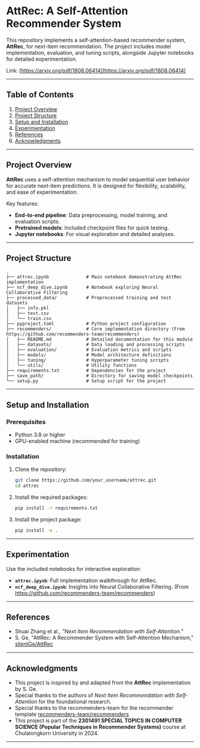 # AttRec: A Self-Attention Recommender System

This repository implements a self-attention-based recommender system, **AttRec**, for next-item recommendation. The project includes model implementation, evaluation, and tuning scripts, alongside Jupyter notebooks for detailed experimentation.

Link: [https://arxiv.org/pdf/1808.06414](https://arxiv.org/pdf/1808.06414)

---

## Table of Contents
1. [Project Overview](#project-overview)  
2. [Project Structure](#project-structure)  
3. [Setup and Installation](#setup-and-installation)
4. [Experimentation](#Experimentation) 
5. [References](#references)  
6. [Acknowledgments](#acknowledgments)  

---

## Project Overview
**AttRec** uses a self-attention mechanism to model sequential user behavior for accurate next-item predictions. It is designed for flexibility, scalability, and ease of experimentation.

Key features:
- **End-to-end pipeline**: Data preprocessing, model training, and evaluation scripts.
- **Pretrained models**: Included checkpoint files for quick testing.
- **Jupyter notebooks**: For visual exploration and detailed analyses.

---

## Project Structure
```
.
├── attrec.ipynb              # Main notebook demonstrating AttRec implementation
├── ncf_deep_dive.ipynb       # Notebook exploring Neural Collaborative Filtering
├── processed_data/           # Preprocessed training and test datasets
│   ├── info.pkl
│   ├── test.csv
│   └── train.csv
├── pyproject.toml            # Python project configuration
├── recommenders/             # Core implementation directory (From https://github.com/recommenders-team/recommenders)
│   ├── README.md             # Detailed documentation for this module
│   ├── datasets/             # Data loading and processing scripts
│   ├── evaluation/           # Evaluation metrics and scripts
│   ├── models/               # Model architecture definitions
│   ├── tuning/               # Hyperparameter tuning scripts
│   └── utils/                # Utility functions
├── requirements.txt          # Dependencies for the project
├── save_path/                # Directory for saving model checkpoints
└── setup.py                  # Setup script for the project
```

---

## Setup and Installation
### Prerequisites
- Python 3.8 or higher
- GPU-enabled machine (recommended for training)

### Installation
1. Clone the repository:
   ```bash
   git clone https://github.com/your_username/attrec.git
   cd attrec
   ```

2. Install the required packages:
   ```bash
   pip install -r requirements.txt
   ```

3. Install the project package:
   ```bash
   pip install -e .
   ```

---

## Experimentation
Use the included notebooks for interactive exploration:
- **`attrec.ipynb`**: Full implementation walkthrough for AttRec.
- **`ncf_deep_dive.ipynb`**: Insights into Neural Collaborative Filtering. (From https://github.com/recommenders-team/recommenders)

---

## References
- Shuai Zhang et al., *"Next Item Recommendation with Self-Attention."*
- S. Ge, "AttRec: A Recommender System with Self-Attention Mechanism," [slientGe/AttRec](https://github.com/slientGe/AttRec)

---

## Acknowledgments
- This project is inspired by and adapted from the **AttRec** implementation by S. Ge.  
- Special thanks to the authors of *Next Item Recommendation with Self-Attention* for the foundational research.
- Special thanks to the recommenders-team for the recommender template [recommenders-team/recommenders](https://github.com/recommenders-team/recommenders)
- This project is part of the **2301491 SPECIAL TOPICS IN COMPUTER SCIENCE (Popular Techniques in Recommender Systems)** course at Chulalongkorn University in 2024.
--- 
